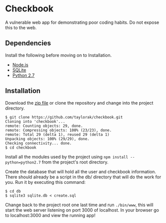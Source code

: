 # Checkbook

A vulnerable web app for demonstrating poor coding habits. Do not expose this to the web.

## Dependencies

Install the following before moving on to Installation.

- [Node.js](http://nodejs.org/)
- [SQLite](https://www.sqlite.org/)
- [Python 2.7](https://www.python.org/)

## Installation

Download the [zip file](https://github.com/taylorak/checkbook/archive/master.zip) or clone the repository and change into the project directory.
```
$ git clone https://github.com/taylorak/checkbook.git
Cloning into 'checkbook'...
remote: Counting objects: 29, done.
remote: Compressing objects: 100% (23/23), done.
remote: Total 29 (delta 1), reused 29 (delta 1)
Unpacking objects: 100% (29/29), done.
Checking connectivity... done.
$ cd checkbook
```  

Install all the modules used by the project using `npm install --python=python2.7` from the project's root directory. 

Create the database that will hold all the user and checkbook information. There should already be a script in the db/ directory that will do the work for you. Run it by executing this command:
```
$ cd db
$ sqlite3 sqlite.db < create.sql
```

Change back to the project root one last time and run `./bin/www`, this will start the web server listening on port 3000 of localhost. In your browser go to localhost:3000 and view the running app!

